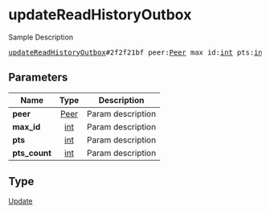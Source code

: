 # updateReadHistoryOutbox

Sample Description

<pre>
<a href="../constructor/updateReadHistoryOutbox.md">updateReadHistoryOutbox</a>#2f2f21bf peer:<a href="../type/Peer.md">Peer</a> max_id:<a href="../type/int.md">int</a> pts:<a href="../type/int.md">int</a> pts_count:<a href="../type/int.md">int</a> = <a href="../type/Update.md">Update</a>;
</pre>
## Parameters

| Name | Type | Description |
|------|:----:|-------------|
| **peer** | <a href="../type/Peer.md">Peer</a> | Param description |
| **max_id** | <a href="../type/int.md">int</a> | Param description |
| **pts** | <a href="../type/int.md">int</a> | Param description |
| **pts_count** | <a href="../type/int.md">int</a> | Param description |

## Type

<a href="../type/Update.md">Update</a>
